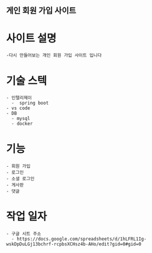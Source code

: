 ## 게인 회원 가입 사이트 
  # 사이트 설명 
    -다시 만들어보는 개인 회원 가입 사이트 입니다
  # 기술 스텍 
    - 인텔리제이 
      -  spring boot 
    - vs code 
    - DB 
      - mysql 
      - docker
  # 기능 
    - 회원 가입 
    - 로그인 
    - 소셜 로그인 
    - 게사판 
    - 댓글
  # 작업 일자 
    - 구글 시트 주소 
      - https://docs.google.com/spreadsheets/d/1hLFRL1Ig-wskDpDuLGj13bchrf-rcpbsXCHsz4b-AHo/edit?gid=0#gid=0

